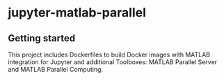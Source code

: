 # jupyter-matlab-parallel



## Getting started

This project includes Dockerfiles to build Docker images with MATLAB integration for Jupyter and additional Toolboxes: MATLAB Parallel Server and MATLAB Parallel Computing.
